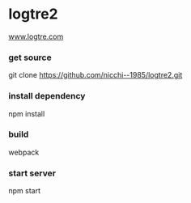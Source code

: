 # logtre2
www.logtre.com

### get source
git clone https://github.com/nicchi--1985/logtre2.git

### install dependency
npm install

### build
webpack

### start server
npm start
